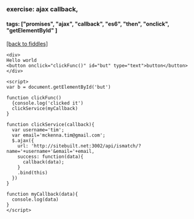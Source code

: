 ### exercise: ajax callback, 
#### tags: ["promises", "ajax", "callback", "es6", "then", "onclick", "getElementById" ]
<a href="/fiddles/index.html">[back to fiddles]</a>

    <div>
    Hello world
    <button onclick="clickFunc()" id="but" type="text">button</button>
    </div>

    <script>
    var b = document.getElementById('but')

    function clickFunc()
      {console.log('clicked it')
      clickService(myCallback)
    }

    function clickService(callback){
      var username='tim';
      var email='mckenna.tim@gmail.com';
      $.ajax({
        url: 'http://sitebuilt.net:3002/api/ismatch/?name='+username+'&email='+email,
        success: function(data){
          callback(data);
        }
        .bind(this)
      })
    }

    function myCallback(data){
      console.log(data)
    }
    </script>